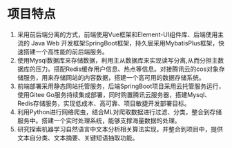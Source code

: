 # 项目特点
1. 采用前后端分离的方式，前端使用Vue框架和Element-UI组件库、后端使用主流的 Java Web 开发框架SpringBoot框架，持久层采用MybatisPlus框架，快速搭建一个高性能的前后端服务。
2. 使用Mysql数据库来存储数据，利用主从数据库来实现读写分离,从而分担主数据库的压力。搭配Redis缓存用户信息、热点等信息。对接腾讯云的cos对象存储服务，用来存储网站的内容数据，搭建一个高可用的数据存储系统。
3. 前端部署采用静态网站托管服务，后端SpringBoot项目采用云托管服务运行，使用Gitee Go服务持续集成部署，同时购置腾讯云服务器，搭建Mysql、Redis存储服务，实现低成本、高可靠、项目敏捷开发部署目标。
4. 利用Python进行网络爬虫，结合ML对爬取数据进行过滤、分类，整合到存储服务中。搭建一个实时处理系统，能够支撑海量数据的处理。
5. 研究探索机器学习自然语言中文本分析相关算法实现，并整合到项目中，提供文本自分类、文本摘要、关键短语抽取功能。